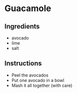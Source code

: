 # Guacamole
## Ingredients
* avocado
* lime
* salt
## Instructions
* Peel the avocados
* Put one avocado in a bowl
* Mash it all together (with care)
